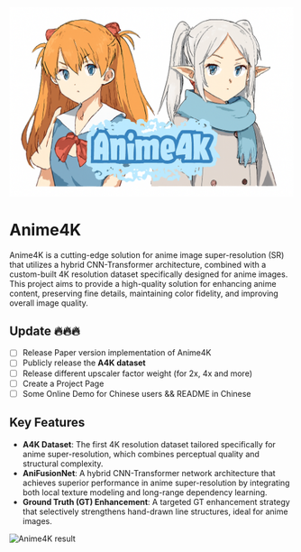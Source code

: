 ![Anime4K logo](images/logo.png)

# Anime4K

Anime4K is a cutting-edge solution for anime image super-resolution (SR) that utilizes a hybrid CNN-Transformer architecture, combined with a custom-built 4K resolution dataset specifically designed for anime images. This project aims to provide a high-quality solution for enhancing anime content, preserving fine details, maintaining color fidelity, and improving overall image quality.

## <a name="Update"></a>Update 🔥🔥🔥
- [ ] Release Paper version implementation of Anime4K
- [ ] Publicly release the **A4K dataset**
- [ ] Release different upscaler factor weight (for 2x, 4x and more)
- [ ] Create a Project Page
- [ ] Some Online Demo for Chinese users && README in Chinese

## Key Features

- **A4K Dataset**: The first 4K resolution dataset tailored specifically for anime super-resolution, which combines perceptual quality and structural complexity.
- **AniFusionNet**: A hybrid CNN-Transformer network architecture that achieves superior performance in anime super-resolution by integrating both local texture modeling and long-range dependency learning.
- **Ground Truth (GT) Enhancement**: A targeted GT enhancement strategy that selectively strengthens hand-drawn line structures, ideal for anime images.

![Anime4K result](images/resultcom.jpg)
